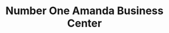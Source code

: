 ---
title: "Number One Amanda Business Center"
url: /zwedru/number-one-amanda-business-center/
shop: Kleidung
---